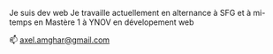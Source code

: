 Je suis dev web
Je travaille actuellement en alternance à SFG et à mi-temps en Mastère 1 à YNOV en dévelopement web

📫 axel.amghar@gmail.com

<!--
**Axel-AMGHAR/Axel-AMGHAR** is a ✨ _special_ ✨ repository because its `README.md` (this file) appears on your GitHub profile.

Here are some ideas to get you started:

- 🔭 I’m currently working on ...
- 🌱 I’m currently learning ...
- 👯 I’m looking to collaborate on ...
- 🤔 I’m looking for help with ...
- 💬 Ask me about ...
- 📫 How to reach me: ...
- 😄 Pronouns: ...
- ⚡ Fun fact: ...
-->
